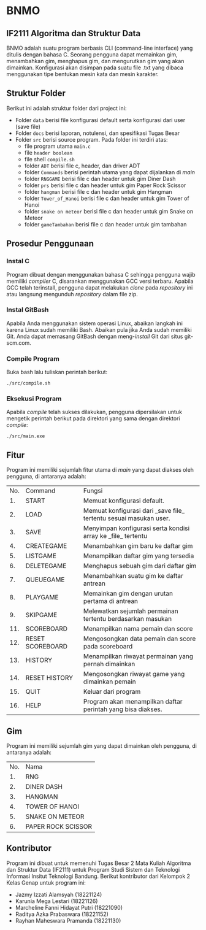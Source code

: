 # BNMO 
## IF2111 Algoritma dan Struktur Data 
BNMO adalah suatu program berbasis CLI (command-line interface) yang ditulis dengan bahasa C. Seorang pengguna dapat memainkan gim, menambahkan gim, menghapus gim, dan mengurutkan gim yang akan dimainkan. Konfigurasi akan disimpan pada suatu file .txt yang dibaca menggunakan tipe bentukan mesin kata dan mesin karakter. 

## Struktur Folder
Berikut ini adalah struktur folder dari project ini:
* Folder `data` berisi file konfigurasi default serta konfigurasi dari user (save file)
* Folder `docs` berisi laporan, notulensi, dan spesifikasi Tugas Besar
* Folder `src` berisi source program. Pada folder ini terdiri atas:
  * file program utama `main.c`
  * file `header boolean`
  * file shell `compile.sh`
  * folder `ADT` berisi file c, header, dan driver ADT
  * folder `Commands` berisi perintah utama yang dapat dijalankan di _main_
  * folder `RNGGAME` berisi file c dan header untuk gim Diner Dash
  * folder `prs` berisi file c dan header untuk gim Paper Rock Scissor
  * folder `hangman` berisi file c dan header untuk gim Hangman
  * folder `Tower_of_Hanoi` berisi file c dan header untuk gim Tower of Hanoi
  * folder `snake on meteor` berisi file c dan header untuk gim Snake on Meteor
  * folder `gameTambahan` berisi file c dan header untuk gim tambahan

## Prosedur Penggunaan
### Instal C
Program dibuat dengan menggunakan bahasa C sehingga pengguna wajib memiliki _compiler_ C, disarankan menggunakan GCC versi terbaru. Apabila GCC telah terinstall, pengguna dapat melakukan _clone_ pada _repository_ ini atau langsung mengunduh _repository_ dalam file zip.

### Instal GitBash
Apabila Anda menggunakan sistem operasi Linux, abaikan langkah ini karena Linux sudah memiliki Bash. Abaikan pula jika Anda sudah memiliki Git. Anda dapat memasang GitBash dengan  meng-_install_ Git dari situs git-scm.com. 

### Compile Program
Buka bash lalu tuliskan perintah berikut:
```
./src/compile.sh
```

### Eksekusi Program
Apabila _compile_ telah sukses dilakukan, pengguna dipersilakan untuk mengetik perintah berikut pada direktori yang sama dengan direktori _compile_:
```
./src/main.exe
```

## Fitur
Program ini memiliki sejumlah fitur utama di _main_ yang dapat diakses oleh pengguna, di antaranya adalah:
<table>
<tr><td>No.</td><td>Command</td><td>Fungsi</td></tr>
<tr><td>1.</td><td>START</td><td>Memuat konfigurasi default.</td></tr>
<tr><td>2.</td><td>LOAD</td><td>Memuat konfigurasi dari _save file_ tertentu sesuai masukan user.
</td></tr>
<tr><td>3.</td><td>SAVE</td><td>Menyimpan konfigurasi serta kondisi array ke _file_ tertentu</td></tr>
<tr><td>4.</td><td>CREATEGAME</td><td>Menambahkan gim baru ke daftar gim</td></tr>
<tr><td>5.</td><td>LISTGAME</td><td>Menampilkan daftar gim yang tersedia</td></tr>
<tr><td>6.</td><td>DELETEGAME</td><td>Menghapus sebuah gim dari daftar gim</td></tr>
<tr><td>7.</td><td>QUEUEGAME</td><td>Menambahkan suatu gim ke daftar antrean</td></tr>
<tr><td>8.</td><td>PLAYGAME</td><td>Memainkan gim dengan urutan pertama di antrean</td></tr>
<tr><td>9.</td><td>SKIPGAME</td><td>Melewatkan sejumlah permainan tertentu berdasarkan masukan</td></tr>
<tr><td>11.</td><td>SCOREBOARD</td><td>Menampilkan nama pemain dan score</td></tr>
<tr><td>12.</td><td>RESET SCOREBOARD</td><td>Mengosongkan data pemain dan score pada scoreboard</td></tr>
<tr><td>13.</td><td>HISTORY</td><td>Menampilkan riwayat permainan yang pernah dimainkan</td></tr>
<tr><td>14.</td><td>RESET HISTORY</td><td>Mengosongkan riwayat game yang dimainkan pemain</td></tr>
<tr><td>15.</td><td>QUIT</td><td>Keluar dari program</td></tr>
<tr><td>16.</td><td>HELP</td><td>Program akan menampilkan daftar perintah yang bisa diakses.</td></tr>

</table>

## Gim
Program ini memiliki sejumlah gim yang dapat dimainkan oleh pengguna, di antaranya adalah:
<table>
<tr><td>No.</td><td>Nama</td>
<tr><td>1.</td><td>RNG</td>
<tr><td>2.</td><td>DINER DASH</td>
<tr><td>3.</td><td>HANGMAN</td>
<tr><td>4.</td><td>TOWER OF HANOI</td>
<tr><td>5.</td><td>SNAKE ON METEOR</td>
<tr><td>6.</td><td>PAPER ROCK SCISSOR</td>
</td></tr>

</table>

## Kontributor
Program ini dibuat untuk memenuhi Tugas Besar 2 Mata Kuliah Algoritma dan Struktur Data (IF2111) untuk Program Studi Sistem dan Teknologi Informasi Insitut Teknologi Bandung. Berikut kontributor dari Kelompok 2 Kelas Genap untuk program ini:
* Jazmy Izzati Alamsyah (18221124)
* Karunia Mega Lestari (18221126)
* Marcheline Fanni Hidayat Putri (18221090)
* Raditya Azka Prabaswara (18221152)
* Rayhan Maheswara Pramanda (18221130)
